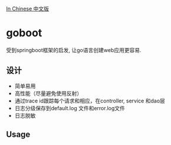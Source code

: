 [In Chinese 中文版](README.zh_cn.md)

# goboot
受到springboot框架的启发, 让go语言创建web应用更容易.

## 设计
- 简单易用
- 高性能（尽量避免使用反射）
- 通过trace id跟踪每个请求和相应，在controller, service 和dao层
- 日志分级保存到default.log 文件和error.log文件
- 日志脱敏

## Usage
